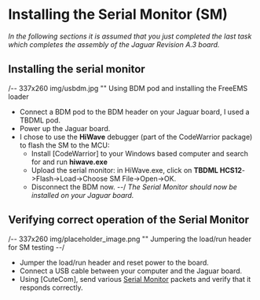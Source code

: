 # Installing the Serial Monitor (SM) #

*In the following sections it is assumed that you just completed the last task which completes the assembly of the Jaguar Revision A.3 board.*

## Installing the serial monitor
/-- 337x260 img/usbdm.jpg "" Using BDM pod and installing the FreeEMS loader 
- Connect a BDM pod to the BDM header on your Jaguar board, I used a TBDML pod.
- Power up the Jaguar board.
- I chose to use the **HiWave** debugger (part of the CodeWarrior package) to flash the SM to the MCU:
	- Install [CodeWarrior] to your Windows based computer and search for and run **hiwave.exe**
   	- Upload the serial monitor: in HiWave.exe, click on **TBDML HCS12**->Flash->Load->Choose SM File->Open->OK.
	- Disconnect the BDM now.
--/
*The Serial Monitor should now be installed on your Jaguar board.*

## Verifying correct operation of the Serial Monitor
/-- 337x260 img/placeholder_image.png "" Jumpering the load/run header for SM testing --/

 - Jumper the load/run header and reset power to the board.
 - Connect a USB cable between your computer and the Jaguar board.
 - Using [CuteCom], 
send various [Serial Monitor](http://www.freescale.com/files/microcontrollers/doc/app_note/AN2548.pdf) packets and verify that it responds correctly.


